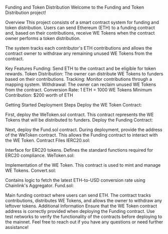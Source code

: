 Funding and Token Distribution
Welcome to the Funding and Token Distribution project!

Overview
This project consists of a smart contract system for funding and token distribution. Users can send Ethereum (ETH) to a funding contract and, based on their contributions, receive WE Tokens when the contract owner performs a token distribution.

The system tracks each contributor's ETH contributions and allows the contract owner to withdraw any remaining unused WE Tokens from the contract.

Key Features
Funding: Send ETH to the contract and be eligible for token rewards.
Token Distribution: The owner can distribute WE Tokens to funders based on their contributions.
Tracking: Monitor contributions through a mapping system.
Withdrawal: The owner can reclaim unused WE Tokens from the contract.
Conversion Rate: 1 ETH = 1000 WE Tokens
Minimum Contribution: $200 worth of ETH

Getting Started
Deployment Steps
Deploy the WE Token Contract:

First, deploy the WeToken.sol contract. This contract represents the WE Tokens that will be distributed to funders.
Deploy the Funding Contract:

Next, deploy the Fund.sol contract. During deployment, provide the address of the WeToken contract. This allows the Funding contract to interact with the WE Token.
Contract Files
IERC20.sol:

Interface for ERC20 tokens. Defines the standard functions required for ERC20 compliance.
WeToken.sol:

Implementation of the WE Token. This contract is used to mint and manage WE Tokens.
Convert.sol:

Contains logic to fetch the latest ETH-to-USD conversion rate using Chainlink's Aggregator.
Fund.sol:

Main funding contract where users can send ETH. The contract tracks contributions, distributes WE Tokens, and allows the owner to withdraw any leftover tokens.
Additional Information
Ensure that the WE Token contract address is correctly provided when deploying the Funding contract.
Use test networks to verify the functionality of the contracts before deploying to the mainnet.
Feel free to reach out if you have any questions or need further assistance!

